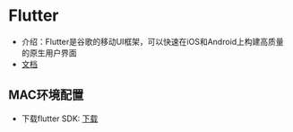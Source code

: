 # Flutter
   + 介绍：Flutter是谷歌的移动UI框架，可以快速在iOS和Android上构建高质量的原生用户界面
   + [文档](https://flutterchina.club/get-started/install/)
## MAC环境配置
   + 下载flutter SDK:
      [下载](https://flutter.dev/docs/get-started/install/macos)